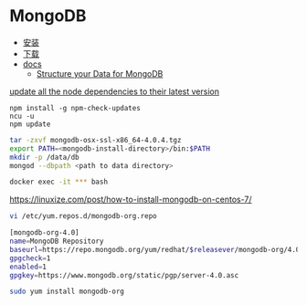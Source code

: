 # MongoDB
* [安装](https://docs.mongodb.com/manual/tutorial/install-mongodb-on-os-x/)
* [下载](https://www.mongodb.com/download-center?jmp=docs#production)
* [docs](https://docs.mongodb.com)
    * [Structure your Data for MongoDB](https://docs.mongodb.com/guides/server/introduction/)
    
[update all the node dependencies to their latest version](https://flaviocopes.com/update-npm-dependencies/)
```
npm install -g npm-check-updates
ncu -u
npm update
```

```bash
tar -zxvf mongodb-osx-ssl-x86_64-4.0.4.tgz
export PATH=<mongodb-install-directory>/bin:$PATH
mkdir -p /data/db
mongod --dbpath <path to data directory>

docker exec -it *** bash
```


https://linuxize.com/post/how-to-install-mongodb-on-centos-7/
```bash
vi /etc/yum.repos.d/mongodb-org.repo

[mongodb-org-4.0]
name=MongoDB Repository
baseurl=https://repo.mongodb.org/yum/redhat/$releasever/mongodb-org/4.0/x86_64/
gpgcheck=1
enabled=1
gpgkey=https://www.mongodb.org/static/pgp/server-4.0.asc

sudo yum install mongodb-org
```
